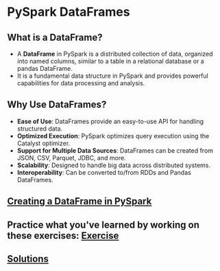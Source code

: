 # PySpark DataFrames

## What is a DataFrame?

- A **DataFrame** in PySpark is a distributed collection of data, organized into named columns, similar to a table in a relational database or a pandas DataFrame.
- It is a fundamental data structure in PySpark and provides powerful capabilities for data processing and analysis.

## Why Use DataFrames?

- **Ease of Use**: DataFrames provide an easy-to-use API for handling structured data.
- **Optimized Execution**: PySpark optimizes query execution using the Catalyst optimizer.
- **Support for Multiple Data Sources**: DataFrames can be created from JSON, CSV, Parquet, JDBC, and more.
- **Scalability**: Designed to handle big data across distributed systems.
- **Interoperability**: Can be converted to/from RDDs and Pandas DataFrames.

## [Creating a DataFrame in PySpark]()

## Practice what you've learned by working on these exercises: [Exercise]()

## [Solutions]()

